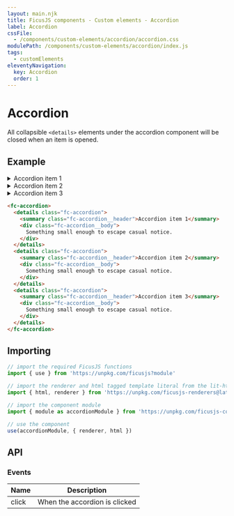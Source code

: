 ```yaml
---
layout: main.njk
title: FicusJS components - Custom elements - Accordion
label: Accordion
cssFile:
  - /components/custom-elements/accordion/accordion.css
modulePath: /components/custom-elements/accordion/index.js
tags:
  - customElements
eleventyNavigation:
  key: Accordion
  order: 1
---
```

# Accordion

All collapsible `<details>` elements under the accordion component will be closed when an item is opened.

## Example

<div class="fd-component-container">
  <fc-accordion>
    <details class="fc-accordion">
      <summary class="fc-accordion__header">Accordion item 1</summary>
      <div class="fc-accordion__body">
        Something small enough to escape casual notice.
      </div>
    </details>
    <details class="fc-accordion">
      <summary class="fc-accordion__header">Accordion item 2</summary>
      <div class="fc-accordion__body">
        Something small enough to escape casual notice.
      </div>
    </details>
    <details class="fc-accordion">
      <summary class="fc-accordion__header">Accordion item 3</summary>
      <div class="fc-accordion__body">
        Something small enough to escape casual notice.
      </div>
    </details>
  </fc-accordion>
</div>

```html
<fc-accordion>
  <details class="fc-accordion">
    <summary class="fc-accordion__header">Accordion item 1</summary>
    <div class="fc-accordion__body">
      Something small enough to escape casual notice.
    </div>
  </details>
  <details class="fc-accordion">
    <summary class="fc-accordion__header">Accordion item 2</summary>
    <div class="fc-accordion__body">
      Something small enough to escape casual notice.
    </div>
  </details>
  <details class="fc-accordion">
    <summary class="fc-accordion__header">Accordion item 3</summary>
    <div class="fc-accordion__body">
      Something small enough to escape casual notice.
    </div>
  </details>
</fc-accordion>
```

## Importing

```js
// import the required FicusJS functions
import { use } from 'https://unpkg.com/ficusjs?module'

// import the renderer and html tagged template literal from the lit-html library
import { html, renderer } from 'https://unpkg.com/ficusjs-renderers@latest/dist/lit-html.js'

// import the component module
import { module as accordionModule } from 'https://unpkg.com/ficusjs-components@latest/components/custom-elements/accordion/index.js'

// use the component
use(accordionModule, { renderer, html })
```

## API

### Events

| Name | Description |
| --- | --- |
| click | When the accordion is clicked |
